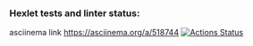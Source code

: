 ### Hexlet tests and linter status:
asciinema link https://asciinema.org/a/518744
[![Actions Status](https://github.com/BeAzir/frontend-project-44/workflows/hexlet-check/badge.svg)](https://github.com/BeAzir/frontend-project-44/actions)
